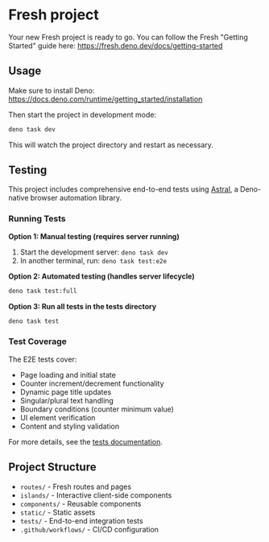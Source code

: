 # Fresh project

Your new Fresh project is ready to go. You can follow the Fresh "Getting
Started" guide here: https://fresh.deno.dev/docs/getting-started

## Usage

Make sure to install Deno:
https://docs.deno.com/runtime/getting_started/installation

Then start the project in development mode:

```bash
deno task dev
```

This will watch the project directory and restart as necessary.

## Testing

This project includes comprehensive end-to-end tests using [Astral](https://github.com/lino-levan/astral), a Deno-native browser automation library.

### Running Tests

**Option 1: Manual testing (requires server running)**
1. Start the development server: `deno task dev`
2. In another terminal, run: `deno task test:e2e`

**Option 2: Automated testing (handles server lifecycle)**
```bash
deno task test:full
```

**Option 3: Run all tests in the tests directory**
```bash
deno task test
```

### Test Coverage

The E2E tests cover:
- Page loading and initial state
- Counter increment/decrement functionality
- Dynamic page title updates
- Singular/plural text handling
- Boundary conditions (counter minimum value)
- UI element verification
- Content and styling validation

For more details, see the [tests documentation](./tests/README.md).

## Project Structure

- `routes/` - Fresh routes and pages
- `islands/` - Interactive client-side components
- `components/` - Reusable components
- `static/` - Static assets
- `tests/` - End-to-end integration tests
- `.github/workflows/` - CI/CD configuration
